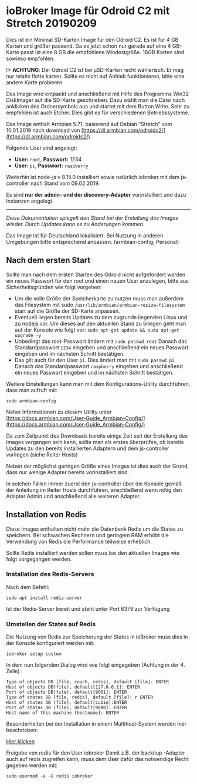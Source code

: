 # ioBroker Image für Odroid C2 mit Stretch 20190209

Dies ist ein Minimal SD-Karten Image für den Odroid C2. Es ist für 4 GB Karten und größer passend. Da es jetzt schon nur gerade auf eine 4 GB-Karte passt ist eine 8 GB die empfohlene Mindestgröße. 16GB Karten sind sowieso empfohlen.

!> **ACHTUNG**: Der Odroid C2 ist bei µSD-Karten recht wählerisch. Er mag nur relativ flotte karten. Sollte es nicht auf Anhieb funktionieren, bitte eine andere Karte probieren.

Das Image wird entpackt und anschließend mit Hilfe des Programms  Win32 DiskImager auf die SD-Karte geschrieben. Dazu wählt man die Datei nach anklicken des Ordnersymbols aus und startet mit dem Button Write. Sehr zu empfehlen ist auch Etcher. Dies gibt es für verschiedenen Betriebssysteme.

Das Image enthält Armbian 5.71, basierend auf Debian “Stretch” vom 10.01.2019 nach download von [https://dl.armbian.com/odroidc2/](https://dl.armbian.com/odroidc2/).

Folgende User sind angelegt:
- **User:** `root`,  **Passwort:** 1234
- **User:** `pi`, **Passwort:** `raspberry`

Weiterhin ist node-js v 8.15.0 installiert sowie natürlich iobroker mit dem js-controller nach Stand vom 09.02.2019.

Es sind **nur der admin- und der discovery-Adapter** vorinstalliert und dazu Instanzen angelegt.

-----------------

*Diese Dokumentation spiegelt den Stand bei der Erstellung des Images wieder. Durch Updates kann es zu Änderungen kommen.*

Das Image ist für Deutschland lokalisiert. Bei Nutzung in anderen Umgebungen bitte entsprechend anpassen. (armbian-config; Personal)

## Nach dem ersten Start
Sollte man nach dem ersten Starten des Odroid nicht aufgefordert 
werden ein neues Passwort für den root und einen neuen User 
anzulegen, bitte aus Sicherheitsgründen wie folgt vorgehen:
- Um die volle Größe der Speicherkarte zu nutzen muss man 
  außerdem das Filesystem mit sudo `/usr/lib/armbian/armbian-resize-filesystem` 
  start auf die Größe der SD-Karte anpassen.
- Eventuell liegen bereits Updates zu dem zugrunde liegenden Linux und zu nodejs vor. Um dieses auf den aktuellen Stand zu bringen geht man auf der Konsole wie folgt vor: `sudo apt-get update && sudo apt-get upgrade -y`
- Unbedingt das root-Passwort ändern mit `sudo passwd root` Danach das Standardpasswort `1234` eingeben und anschließend ein neues Passwort eingeben und im nächsten Schritt bestätigen.
- Das gilt auch für den User `pi`. Dies ändert man mit `sudo passwd pi` Danach das Standardpasswort `raspberry` eingeben und anschließend ein neues Passwort eingeben und im nächsten Schritt bestätigen.

Weitere Einstellungen kann man mit dem Konfigurations-Utility durchführen, dass man aufruft mit:

`sudo armbian-config`

Näher Informationen zu diesem Utility unter [https://docs.armbian.com/User-Guide_Armbian-Config/](https://docs.armbian.com/User-Guide_Armbian-Config/)

Da zum Zeitpunkt des Downloads bereits einige Zeit seit der Erstellung des Images vergangen sein kann, sollte man als erstes überprüfen, ob bereits Updates zu den bereits installierten Adaptern und dem js-controller vorliegen (siehe Reiter Hosts)

Neben der möglichst geringen Größe eines Images ist dies auch der Grund, dass nur wenige Adapter bereits vorinstalliert sind.

In solchen Fällen immer zuerst den js-controller über die Konsole gemäß der Anleitung im Reiter Hosts durchführen, anschließend wenn nötig den Adapter Admin und anschließend alle weiteren Adapter.


## Installation von Redis
Diese Images enthalten nicht mehr die Datenbank Redis um die States zu speichern. Bei schwachen Rechnern und geringem RAM erhöht die Verwendung von Redis die Performance teilweise erheblich.

Sollte Redis installiert werden sollen muss bei den aktuellen Images wie folgt vorgegangen werden.

### Installation des Redis-Servers
Nach dem Befehl:

`sudo apt install redis-server`

Ist der Redis-Server bereit und steht unter Port 6379 zur Verfügung

### Umstellen der States auf Redis
Die Nutzung von Redis zur Speicherung der States in ioBroker muss dies in der Konsole konfiguriert werden mit:

`iobroker setup custom`

In dem nun folgenden Dialog wird wie folgt eingegeben (Achtung in der 4. Zeile) :

```
Type of objects DB [file, couch, redis], default [file]: ENTER
Host of objects DB(file), default[127.0.0.1]: ENTER
Port of objects DB(file), default[9001]: ENTER
Type of states DB [file, redis], default [file]: r ENTER
Host of states DB (file), default[cubie]:ENTER
Port of states DB (file), default[9000]: ENTER
Host name of this machine [hostname]: ENTER
```
 
Besonderheiten bei der Installation in einem Multihost-System werden hier beschrieben:

[Hier klicken](config/multihost.md)

Freigabe von redis für den User iobroker
Damit z.B. der backitup -Adapter auch auf redis zugreifen kann, muss dem User dafür das notwendige Recht gegeben werden mit:

`sudo usermod -a -G redis iobroker`